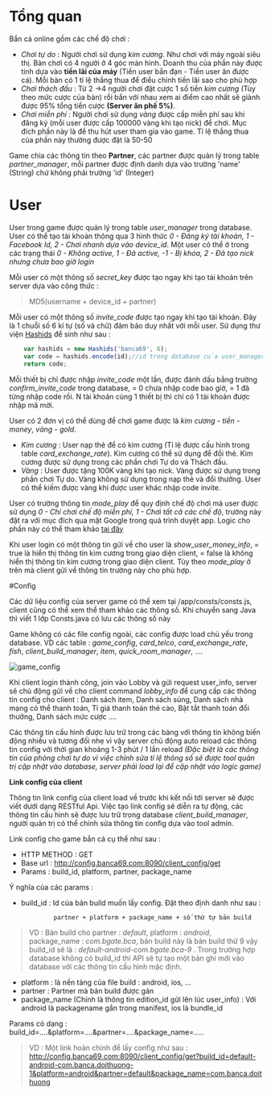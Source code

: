 # Tổng quan
Bắn cá online gồm các chế độ chơi :

 - *Chơi tự do* : Người chơi sử dụng *kim cương*. Như chơi với máy ngoài siêu thị. Bàn chơi có 4 người ở 4 góc màn hình. Doanh thu của phần này được tính dựa vào **tiền lãi của máy** (Tiền user bắn đạn - Tiền user ăn được cá). Mỗi bàn có 1 tỉ lệ thắng thua để điều chỉnh tiền lãi sao cho phù hợp
 - *Chơi thách đấu* : Từ 2 ->4 người chơi đặt cược 1 số tiền *kim cương* (Tùy theo mức cược của bàn) rồi bắn với nhau xem ai điểm cao nhất sẽ giành được 95% tổng tiền cược **(Server ăn phế 5%)**.
 - *Chơi miễn phí* : Người chơi sử dụng *vàng* được cấp miễn phí sau khi đăng ký (mỗi user được cấp 100000 vàng khi tạo nick) để chơi. Mục đích phần này là để thu hút user tham gia vào game. Tỉ lệ thắng thua của phần này thường được đặt là 50-50

Game chia các thông tin theo **Partner**, các partner được quản lý trong table *partner_manager*, mỗi partner được định danh dựa vào trường 'name' (String) chứ không phải trường 'id' (Integer) 
# User
User trong game được quản lý trong table *user_manager* trong database. User có thể tạo tài khoản thông qua 3 hình thức *0 - Đăng ký tài khoản, 1 - Facebook Id, 2 - Chơi nhanh dựa vào device_id*. Một user có thể ở trong các trạng thái *0 - Không active, 1 - Đã active, -1 - Bị khóa, 2 - Đã tạo nick nhưng chưa bao giờ login* 

Mỗi user có một thông số *secret_key* được tạo ngay khi tạo tài khoản trên server dựa vào công thức :
> MD5(username + device_id + partner)

Mỗi user có một thông số *invite_code* được tạo ngay khi tạo tài khoản. Đây là 1 chuỗi số 6 kí tự (số và chữ) đảm bảo duy nhất với mỗi user. Sử dụng thư viện [Hashids](http://hashids.org/java/) để sinh như sau :
```js
	var hashids = new Hashids('banca69', 6);
	var code = hashids.encode(id);//id trong database của user_manager
	return code;
```

Mỗi thiết bị chỉ được nhập *invite_code* một lần, được đánh dấu bằng trường *confirm_invite_code* trong database, = 0 chưa nhập code bao giờ, = 1 đã từng nhập code rồi. N tài khoản cùng 1 thiết bị thì chỉ có 1 tài khoản được nhập mã mời.

User có 2 đơn vị có thể dùng để chơi game được là *kim cương - tiền - money*, *vàng - gold*.

 - *Kim cương* : User nạp thẻ để có kim cương (Tỉ lệ được cấu hình trong table *card_exchange_rate*). Kim cương có thể sử dụng để đổi thẻ. Kim cương được sử dụng trong các phần chơi Tự do và Thách đấu.
 - *Vàng* : User được tặng 100K vàng khi tạo nick. Vàng được sử dụng trong phần chơi Tự do. Vàng không sử dụng trong nạp thẻ và đổi thưởng. User có thể kiếm được vàng khi được user khác nhập code invite.

User có trường thông tin *mode_play* để quy định chế độ chơi mà user được sử dụng *0 - Chỉ chơi chế độ miễn phí, 1 - Chơi tất cả các chế độ*, trường này đặt ra với mục đích qua mặt Google trong quá trình duyệt app. Logic cho phần này có thể tham khảo [tại đây](https://github.com/saruno/bco_nodejs/blob/master/free_mode_rule.txt) 

Khi user login có một thông tin gửi về cho user là *show_user_money_info*, = true là hiển thị thông tin kim cương trong giao diện client, = false là không hiển thị thông tin kim cương trong giao diện client. Tùy theo *mode_play* ở trên mà client gửi về thông tin trường này cho phù hợp.

#Config

Các dữ liệu config của server game có thể xem tại /app/consts/consts.js, client cũng có thể xem thể tham khảo các thông số. Khi chuyển sang Java thì viết 1 lớp Consts.java có lưu các thông số này

Game không có các file config ngoài, các config được load chủ yếu trong database. VD các table : *game_config*, *card_telco*, *card_exchange_rate*, *fish*, *client_build_manager*, *item*, *quick_room_manager*, ....

![game_config](https://github.com/saruno/bco_nodejs/blob/master/screenshots/game_config.jpg)

Khi client login thành công, join vào Lobby và gửi request user_info, server sẽ chủ động gửi về cho client command *lobby_info* để cung cấp các thông tin config cho client : Danh sách item, Danh sách súng, Danh sách nhà mạng có thể thanh toán, Tỉ giá thanh toán thẻ cào, Bật tắt thanh toán đổi thưởng, Danh sách mức cược ....

Các thông tin cấu hình được lưu trữ trong các bảng với thông tin không biến động nhiều và tương đối nhẹ vì vậy server chủ động auto reload các thông tin config với thời gian khoảng 1-3 phút / 1 lần reload *(Đặc biệt là các thông tin của phòng chơi tự do vì việc chỉnh sửa tỉ lệ thông số sẽ được tool quản trị cập nhật vào database, server phải load lại để cập nhật vào logic game)*

**Link config của client**

Thông tin link config của client load về trước khi kết nối tới server sẽ được viết dưới dạng RESTful Api. Việc tạo link config sẽ diễn ra tự động, các thông tin cấu hình sẽ được lưu trữ trong database *client_build_manager*, người quản trị có thể chỉnh sửa thông tin config dựa vào tool admin.

Link config cho game bắn cá cụ thể như sau :

- HTTP METHOD : GET
- Base url : http://config.banca69.com:8090/client_config/get
- Params : build_id, platform, partner, package_name

Ý nghĩa của các params :

- build_id : Id của bản build muốn lấy config. Đặt theo định danh như sau :

               partner + platform + package_name + số thứ tự bản build

> VD : Bản build cho partner : *default*, platform : *android*, package_name : *com.bgate.bca*, bản build này là bản build thứ 9 vậy build_id sẽ là : *default-android-com.bgate.bca-9* . Trong trường hợp database không có build_id thì API sẽ tự tạo một bản ghi mới vào database với các thông tin cấu hình mặc định.

- platform : là nền tảng của file build : android, ios, ...
- partner : Partner mà bản build được gán
- package_name (Chính là thông tin edition_id gửi lên lúc user_info) : Với android là packagename gắn trong manifest, ios là bundle_id 

Params có dạng : build_id=....&platform=....&partner=....&package_name=.....

> VD : Một link hoàn chỉnh để lấy config như sau :
http://config.banca69.com:8090/client_config/get?build_id=default-android-com.banca.doithuong-1&platform=android&partner=default&package_name=com.banca.doithuong



